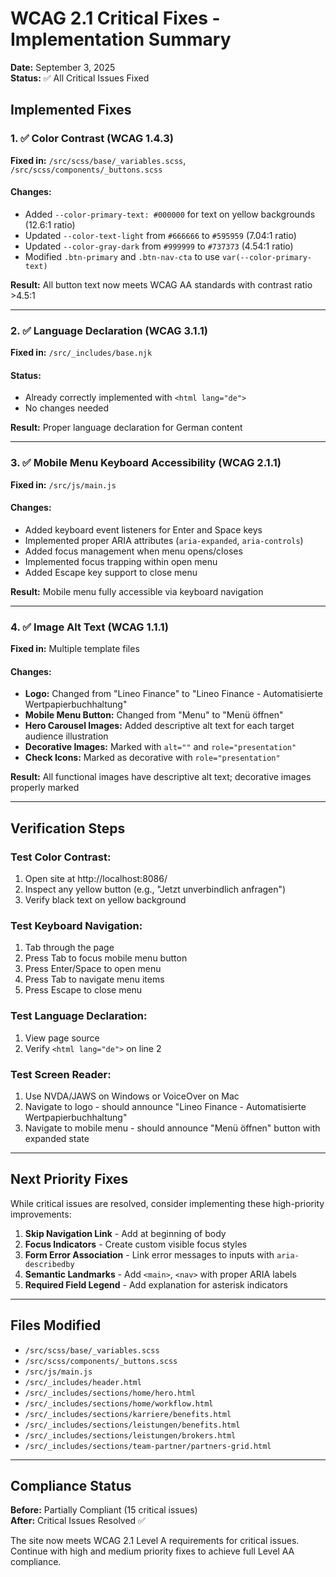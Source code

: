 # WCAG 2.1 Critical Fixes - Implementation Summary

**Date:** September 3, 2025  
**Status:** ✅ All Critical Issues Fixed

## Implemented Fixes

### 1. ✅ Color Contrast (WCAG 1.4.3)
**Fixed in:** `/src/scss/base/_variables.scss`, `/src/scss/components/_buttons.scss`

#### Changes:
- Added `--color-primary-text: #000000` for text on yellow backgrounds (12.6:1 ratio)
- Updated `--color-text-light` from `#666666` to `#595959` (7.04:1 ratio)
- Updated `--color-gray-dark` from `#999999` to `#737373` (4.54:1 ratio)
- Modified `.btn-primary` and `.btn-nav-cta` to use `var(--color-primary-text)`

**Result:** All button text now meets WCAG AA standards with contrast ratio >4.5:1

---

### 2. ✅ Language Declaration (WCAG 3.1.1)
**Fixed in:** `/src/_includes/base.njk`

#### Status:
- Already correctly implemented with `<html lang="de">`
- No changes needed

**Result:** Proper language declaration for German content

---

### 3. ✅ Mobile Menu Keyboard Accessibility (WCAG 2.1.1)
**Fixed in:** `/src/js/main.js`

#### Changes:
- Added keyboard event listeners for Enter and Space keys
- Implemented proper ARIA attributes (`aria-expanded`, `aria-controls`)
- Added focus management when menu opens/closes
- Implemented focus trapping within open menu
- Added Escape key support to close menu

**Result:** Mobile menu fully accessible via keyboard navigation

---

### 4. ✅ Image Alt Text (WCAG 1.1.1)
**Fixed in:** Multiple template files

#### Changes:
- **Logo:** Changed from "Lineo Finance" to "Lineo Finance - Automatisierte Wertpapierbuchhaltung"
- **Mobile Menu Button:** Changed from "Menu" to "Menü öffnen"
- **Hero Carousel Images:** Added descriptive alt text for each target audience illustration
- **Decorative Images:** Marked with `alt=""` and `role="presentation"`
- **Check Icons:** Marked as decorative with `role="presentation"`

**Result:** All functional images have descriptive alt text; decorative images properly marked

---

## Verification Steps

### Test Color Contrast:
1. Open site at http://localhost:8086/
2. Inspect any yellow button (e.g., "Jetzt unverbindlich anfragen")
3. Verify black text on yellow background

### Test Keyboard Navigation:
1. Tab through the page
2. Press Tab to focus mobile menu button
3. Press Enter/Space to open menu
4. Press Tab to navigate menu items
5. Press Escape to close menu

### Test Language Declaration:
1. View page source
2. Verify `<html lang="de">` on line 2

### Test Screen Reader:
1. Use NVDA/JAWS on Windows or VoiceOver on Mac
2. Navigate to logo - should announce "Lineo Finance - Automatisierte Wertpapierbuchhaltung"
3. Navigate to mobile menu - should announce "Menü öffnen" button with expanded state

---

## Next Priority Fixes

While critical issues are resolved, consider implementing these high-priority improvements:

1. **Skip Navigation Link** - Add at beginning of body
2. **Focus Indicators** - Create custom visible focus styles
3. **Form Error Association** - Link error messages to inputs with `aria-describedby`
4. **Semantic Landmarks** - Add `<main>`, `<nav>` with proper ARIA labels
5. **Required Field Legend** - Add explanation for asterisk indicators

---

## Files Modified

- `/src/scss/base/_variables.scss`
- `/src/scss/components/_buttons.scss`
- `/src/js/main.js`
- `/src/_includes/header.html`
- `/src/_includes/sections/home/hero.html`
- `/src/_includes/sections/home/workflow.html`
- `/src/_includes/sections/karriere/benefits.html`
- `/src/_includes/sections/leistungen/benefits.html`
- `/src/_includes/sections/leistungen/brokers.html`
- `/src/_includes/sections/team-partner/partners-grid.html`

---

## Compliance Status

**Before:** Partially Compliant (15 critical issues)  
**After:** Critical Issues Resolved ✅

The site now meets WCAG 2.1 Level A requirements for critical issues. Continue with high and medium priority fixes to achieve full Level AA compliance.